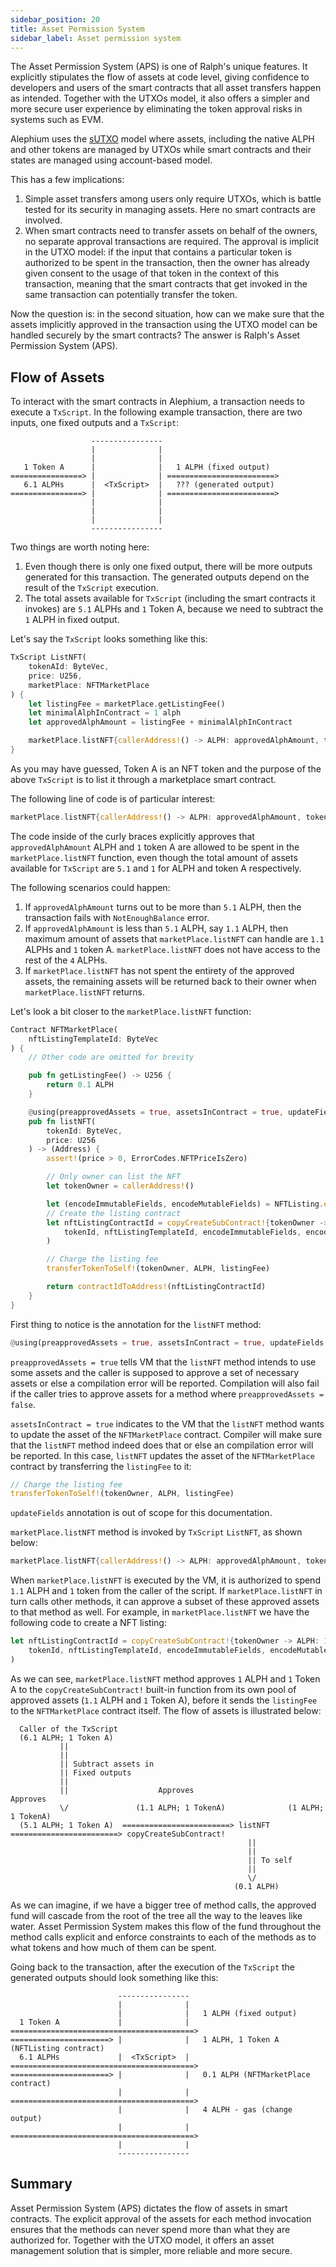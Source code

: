 ```yaml
---
sidebar_position: 20
title: Asset Permission System
sidebar_label: Asset permission system
---
```



The Asset Permission System (APS) is one of Ralph's unique
features. It explicitly stipulates the flow of assets at code level,
giving confidence to developers and users of the smart contracts that
all asset transfers happen as intended. Together with the UTXOs model,
it also offers a simpler and more secure user experience by
eliminating the token approval risks in systems such as EVM.

Alephium uses the
[sUTXO](https://medium.com/@alephium/an-introduction-to-the-stateful-utxo-model-8de3b0f76749)
model where assets, including the native ALPH and other tokens are
managed by UTXOs while smart contracts and their states are managed
using account-based model.

This has a few implications:

1. Simple asset transfers among users only require UTXOs, which is
   battle tested for its security in managing assets. Here no smart
   contracts are involved.
2. When smart contracts need to transfer assets on behalf of the
   owners, no separate approval transactions are required. The
   approval is implicit in the UTXO model: if the input that contains
   a particular token is authorized to be spent in the transaction,
   then the owner has already given consent to the usage of that token
   in the context of this transaction, meaning that the smart
   contracts that get invoked in the same transaction can
   potentially transfer the token.

Now the question is: in the second situation, how can we make sure
that the assets implicitly approved in the transaction using the UTXO
model can be handled securely by the smart contracts? The answer is
Ralph's Asset Permission System (APS).

## Flow of Assets

To interact with the smart contracts in Alephium, a transaction needs
to execute a `TxScript`. In the following example transaction, there
are two inputs, one fixed outputs and a `TxScript`:

```
                  ----------------
                  |              |
                  |              |
   1 Token A      |              |   1 ALPH (fixed output)
================> |              | ========================>
   6.1 ALPHs      |  <TxScript>  |   ??? (generated output)
================> |              | ========================>
                  |              | 
                  |              | 
                  |              |
                  ----------------
```

Two things are worth noting here:

1. Even though there is only one fixed output, there will be more
   outputs generated for this transaction. The generated outputs
   depend on the result of the `TxScript` execution.
2. The total assets available for `TxScript` (including the smart
   contracts it invokes) are `5.1` ALPHs and `1` Token A, because we
   need to subtract the `1` ALPH in fixed output.

Let's say the `TxScript` looks something like this:

```rust
TxScript ListNFT(
    tokenAId: ByteVec,
    price: U256,
    marketPlace: NFTMarketPlace
) {
    let listingFee = marketPlace.getListingFee()
    let minimalAlphInContract = 1 alph
    let approvedAlphAmount = listingFee + minimalAlphInContract

    marketPlace.listNFT{callerAddress!() -> ALPH: approvedAlphAmount, tokenAId: 1}(tokenAId, price)
}
```

As you may have guessed, Token A is an NFT token and the purpose of
the above `TxScript` is to list it through a marketplace smart contract.

The following line of code is of particular interest:

```rust
marketPlace.listNFT{callerAddress!() -> ALPH: approvedAlphAmount, tokenAId: 1}(tokenAId, price)
```

The code inside of the curly braces explicitly approves that
`approvedAlphAmount` ALPH and `1` token A are allowed to be spent in
the `marketPlace.listNFT` function, even though the total amount of
assets available for `TxScript` are `5.1` and `1` for ALPH and token A
respectively.

The following scenarios could happen:

1. If `approvedAlphAmount` turns out to be more than `5.1` ALPH, then
   the transaction fails with `NotEnoughBalance` error.
2. If `approvedAlphAmount` is less than `5.1` ALPH, say `1.1` ALPH,
   then maximum amount of assets that `marketPlace.listNFT` can handle
   are `1.1` ALPHs and `1` token A. `marketPlace.listNFT` does not
   have access to the rest of the `4` ALPHs.
3. If `marketPlace.listNFT` has not spent the entirety of the approved
   assets, the remaining assets will be returned back to their owner
   when `marketPlace.listNFT` returns.

Let's look a bit closer to the `marketPlace.listNFT` function:

```rust
Contract NFTMarketPlace(
    nftListingTemplateId: ByteVec
) {
    // Other code are omitted for brevity

    pub fn getListingFee() -> U256 {
        return 0.1 ALPH
    }

    @using(preapprovedAssets = true, assetsInContract = true, updateFields = false)
    pub fn listNFT(
        tokenId: ByteVec,
        price: U256
    ) -> (Address) {
        assert!(price > 0, ErrorCodes.NFTPriceIsZero)

        // Only owner can list the NFT
        let tokenOwner = callerAddress!()

        let (encodeImmutableFields, encodeMutableFields) = NFTListing.encodeFields!(tokenId, tokenOwner, selfAddress!(), commissionRate, price)
        // Create the listing contract
        let nftListingContractId = copyCreateSubContract!{tokenOwner -> ALPH: 1 alph, tokenId: 1}(
            tokenId, nftListingTemplateId, encodeImmutableFields, encodeMutableFields
        )

        // Charge the listing fee
        transferTokenToSelf!(tokenOwner, ALPH, listingFee)

        return contractIdToAddress!(nftListingContractId)
    }
}
```

First thing to notice is the annotation for the `listNFT` method:

```rust
@using(preapprovedAssets = true, assetsInContract = true, updateFields = false)
```

`preapprovedAssets = true` tells VM that the `listNFT` method intends
to use some assets and the caller is supposed to approve a set of
necessary assets or else a compilation error will be
reported. Compilation will also fail if the caller tries to approve
assets for a method where `preapprovedAssets = false`.

`assetsInContract = true` indicates to the VM that the `listNFT`
method wants to update the asset of the `NFTMarketPlace`
contract. Compiler will make sure that the `listNFT` method indeed
does that or else an compilation error will be reported. In this case,
`listNFT` updates the asset of the `NFTMarketPlace` contract by
transferring the `listingFee` to it:

```rust
// Charge the listing fee
transferTokenToSelf!(tokenOwner, ALPH, listingFee)
```

`updateFields` annotation is out of scope for this documentation.

`marketPlace.listNFT` method is invoked by `TxScript` `ListNFT`, as
shown below:

```rust
marketPlace.listNFT{callerAddress!() -> ALPH: approvedAlphAmount, tokenAId: 1}(tokenAId, price)
```

When `marketPlace.listNFT` is executed by the VM, it is authorized to
spend `1.1` ALPH and `1` token from the caller of the script. If
`marketPlace.listNFT` in turn calls other methods, it can approve a
subset of these approved assets to that method as well. For example,
in `marketPlace.listNFT` we have the following code to create a NFT
listing:

```rust
let nftListingContractId = copyCreateSubContract!{tokenOwner -> ALPH: 1 alph, tokenId: 1}(
    tokenId, nftListingTemplateId, encodeImmutableFields, encodeMutableFields
)
```

As we can see, `marketPlace.listNFT` method approves `1` ALPH and `1`
Token A to the `copyCreateSubContract!` built-in function from its own
pool of approved assets (`1.1` ALPH and `1` Token A), before it sends
the `listingFee` to the `NFTMarketPlace` contract itself. The flow of
assets is illustrated below:

```
  Caller of the TxScript
  (6.1 ALPH; 1 Token A)
           ||
           ||
           || Subtract assets in
           || Fixed outputs
           ||
           ||                    Approves                         Approves
           \/               (1.1 ALPH; 1 TokenA)              (1 ALPH; 1 TokenA)
  (5.1 ALPH; 1 Token A)  ========================> listNFT ========================> copyCreateSubContract!
                                                     ||
                                                     ||
                                                     || To self
                                                     ||
                                                     \/
                                                  (0.1 ALPH)
```

As we can imagine, if we have a bigger tree of method calls, the
approved fund will cascade from the root of the tree all the way to
the leaves like water. Asset Permission System makes this flow of the
fund throughout the method calls explicit and enforce constraints to
each of the methods as to what tokens and how much of them can be
spent.

Going back to the transaction, after the execution of the `TxScript`
the generated outputs should look something like this:

```
                        ----------------
                        |              |
                        |              |   1 ALPH (fixed output)
  1 Token A             |              | =========================================>
======================> |              |   1 ALPH, 1 Token A (NFTListing contract)
  6.1 ALPHs             |  <TxScript>  | =========================================>
======================> |              |   0.1 ALPH (NFTMarketPlace contract)
                        |              | =========================================>
                        |              |   4 ALPH - gas (change output)
                        |              | =========================================>
                        |              |
                        ----------------
```

## Summary

Asset Permission System (APS) dictates the flow of assets in smart
contracts. The explicit approval of the assets for each method
invocation ensures that the methods can never spend more than what
they are authorized for. Together with the UTXO model, it offers an
asset management solution that is simpler, more reliable and more
secure.
